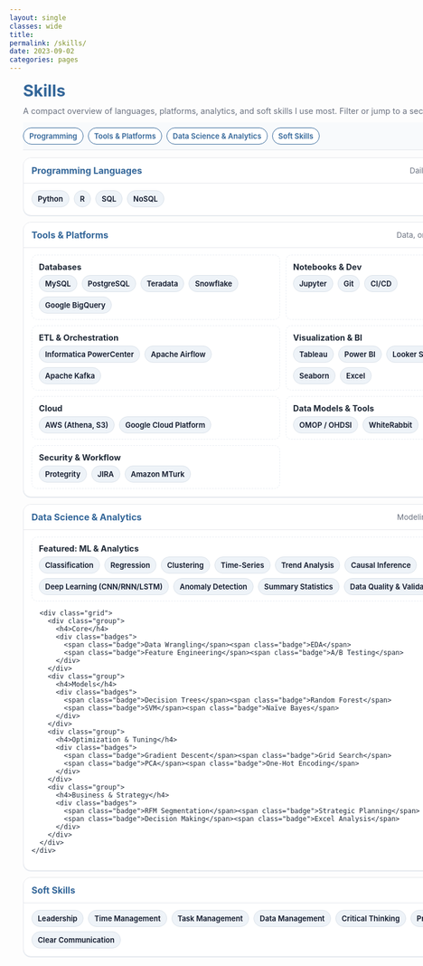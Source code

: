 ```yaml
---
layout: single
classes: wide
title:
permalink: /skills/
date: 2023-09-02
categories: pages
---
```


<link href="https://fonts.googleapis.com/css2?family=Inter:wght@400;600&display=swap" rel="stylesheet">

<style>
  :root{
    --brand:#336699; --ink:#1f2937; --muted:#6b7280;
    --card:#ffffff; --line:#e5e7eb; --ring:rgba(51,102,153,.12);
    --bg:#f8fafc;

    /* make left edge line up with “Home” in the masthead */
    --masthead-left: 24px;        /* tweak to 20–28px if you need a pixel-perfect line-up */
    --wrap-max: 1200px;           /* container max width on wide screens */
  }

  /* ========= OVERRIDES: remove all theme centering + left padding on THIS PAGE ========= */
  @media (min-width: 900px){
    /* hide any sidebar reservations */
    .layout--single .sidebar,
    .layout--single .page__sidebar{ display:none !important; }

    /* nuke flex grid and the inner left padding the theme adds */
    .layout--single .page{ display:block !important; max-width:none !important; }
    .layout--single .page__inner-wrap{ padding-left:0 !important; padding-right:0 !important; }

    /* remove the centered shell constraints */
    .layout--single .initial-content,
    .layout--single .page,
    .layout--single .page__content,
    .layout--single .archive{
      max-width:none !important;
      width:100% !important;
      margin:0 !important;
      padding:0 !important;
    }
  }

  /* ========= Left-aligned page wrapper ========= */
  .skills-wrap{
    font-family:'Inter',system-ui,-apple-system,Segoe UI,Roboto,Helvetica,Arial,sans-serif;
    color:var(--ink);
    /* sit directly under “Home” */
    margin-left: var(--masthead-left);
    margin-right: 16px;
    width: min(var(--wrap-max), calc(100vw - var(--masthead-left) - 16px));
    box-sizing:border-box;
  }

  h1.page-title{ color:var(--brand); margin:.25rem 0 .6rem; font-size:clamp(24px,3vw,30px); }
  p.page-sub{ color:var(--muted); font-size:14.5px; margin:0 0 .8rem; }

  /* Sticky nav + filter */
  .topbar{
    position:sticky; top:0; z-index:1; background:var(--bg);
    border-bottom:1px solid var(--line); padding:8px 0; margin-bottom:.8rem;
    display:flex; flex-wrap:wrap; gap:8px; align-items:center;
  }
  .pills{ display:flex; gap:8px; flex-wrap:wrap; }
  .pill-link{
    text-decoration:none; color:var(--brand); border:1px solid var(--brand);
    background:#fff; padding:6px 10px; border-radius:999px; font-weight:600; font-size:13px;
  }
  .filter{ margin-left:auto; display:flex; align-items:center; gap:8px; }
  .filter input{
    padding:7px 10px; border:1px solid var(--line); border-radius:10px;
    font-size:14px; width:180px; background:#fff;
  }

  /* Cards */
  .card{
    background:var(--card); border:1px solid var(--line); border-radius:14px;
    box-shadow:0 1px 0 var(--ring); margin:.7rem 0; overflow:hidden;
  }
  .card-header{
    display:flex; justify-content:space-between; align-items:center;
    padding:12px 14px; background:#fff;
  }
  .card-title{ font-weight:700; color:var(--brand); font-size:16px; }
  .card-sub{ color:var(--muted); font-size:13.5px; }
  .card-body{ padding:12px 14px 14px; border-top:1px solid var(--line); }

  /* Grid inside cards (widens nicely) */
  .grid{ display:grid; gap:10px; grid-template-columns: repeat(1, minmax(0,1fr)); }
  @media (min-width:760px){ .grid{ grid-template-columns: repeat(2, minmax(0,1fr)); } }
  @media (min-width:980px){ .grid{ grid-template-columns: repeat(3, minmax(0,1fr)); } }

  /* Groups within a card */
  .group{
    border:1px dashed #e9edf3; border-radius:10px; padding:10px 12px; background:#fff;
  }
  .group h4{ margin:.1rem 0 .4rem; font-size:14.5px; color:var(--ink); }

  /* Badges */
  .badges{ display:flex; flex-wrap:wrap; gap:8px; }
  .badge{
    display:inline-flex; align-items:center; gap:6px;
    padding:6px 10px; font-size:13px; font-weight:600;
    background:#eef3f8; color:#0f172a; border:1px solid #dbe2ea; border-radius:999px;
  }

  /* Hide helper when using filter */
  .hidden-by-filter{ display:none !important; }
</style>

<div class="skills-wrap">
  <h1 class="page-title">Skills</h1>
  <p class="page-sub">A compact overview of languages, platforms, analytics, and soft skills I use most. Filter or jump to a section.</p>

  <div class="topbar">
    <div class="pills">
      <a class="pill-link" href="#prog">Programming</a>
      <a class="pill-link" href="#tools">Tools & Platforms</a>
      <a class="pill-link" href="#ds">Data Science & Analytics</a>
      <a class="pill-link" href="#soft">Soft Skills</a>
    </div>
    <div class="filter" aria-label="Skill filter">
      <input id="skillFilter" type="search" placeholder="Filter skills…">
    </div>
  </div>

  <!-- PROGRAMMING -->
  <section class="card" id="prog">
    <div class="card-header">
      <div class="card-title">Programming Languages</div>
      <div class="card-sub">Daily drivers & working knowledge</div>
    </div>
    <div class="card-body">
      <div class="badges">
        <span class="badge">Python</span>
        <span class="badge">R</span>
        <span class="badge">SQL</span>
        <span class="badge">NoSQL</span>
      </div>
    </div>
  </section>

  <!-- TOOLS & PLATFORMS -->
  <section class="card" id="tools">
    <div class="card-header">
      <div class="card-title">Tools & Platforms</div>
      <div class="card-sub">Data, orchestration, BI, cloud, security</div>
    </div>
    <div class="card-body">
      <div class="grid">
        <div class="group">
          <h4>Databases</h4>
          <div class="badges">
            <span class="badge">MySQL</span><span class="badge">PostgreSQL</span>
            <span class="badge">Teradata</span><span class="badge">Snowflake</span>
            <span class="badge">Google&nbsp;BigQuery</span>
          </div>
        </div>
        <div class="group">
          <h4>Notebooks & Dev</h4>
          <div class="badges">
            <span class="badge">Jupyter</span><span class="badge">Git</span><span class="badge">CI/CD</span>
          </div>
        </div>
        <div class="group">
          <h4>ETL & Orchestration</h4>
          <div class="badges">
            <span class="badge">Informatica PowerCenter</span><span class="badge">Apache Airflow</span>
            <span class="badge">Apache Kafka</span>
          </div>
        </div>
        <div class="group">
          <h4>Visualization & BI</h4>
          <div class="badges">
            <span class="badge">Tableau</span><span class="badge">Power BI</span>
            <span class="badge">Looker Studio</span><span class="badge">Plotly</span>
            <span class="badge">Seaborn</span><span class="badge">Excel</span>
          </div>
        </div>
        <div class="group">
          <h4>Cloud</h4>
          <div class="badges">
            <span class="badge">AWS (Athena, S3)</span><span class="badge">Google Cloud Platform</span>
          </div>
        </div>
        <div class="group">
          <h4>Data Models & Tools</h4>
          <div class="badges">
            <span class="badge">OMOP / OHDSI</span><span class="badge">WhiteRabbit</span>
          </div>
        </div>
        <div class="group">
          <h4>Security & Workflow</h4>
          <div class="badges">
            <span class="badge">Protegrity</span><span class="badge">JIRA</span>
            <span class="badge">Amazon MTurk</span>
          </div>
        </div>
      </div>
    </div>
  </section>

  <!-- DATA SCIENCE & ANALYTICS -->
  <section class="card" id="ds">
    <div class="card-header">
      <div class="card-title">Data Science & Analytics</div>
      <div class="card-sub">Modeling, evaluation, experimentation</div>
    </div>
    <div class="card-body">
      <div class="group" style="margin-bottom:10px;">
        <h4 style="margin:.1rem 0 .35rem;">Featured: ML & Analytics</h4>
        <div class="badges">
          <span class="badge">Classification</span><span class="badge">Regression</span>
          <span class="badge">Clustering</span><span class="badge">Time-Series</span>
          <span class="badge">Trend Analysis</span><span class="badge">Causal Inference</span>
          <span class="badge">Deep Learning (CNN/RNN/LSTM)</span>
          <span class="badge">Anomaly Detection</span><span class="badge">Summary Statistics</span>
          <span class="badge">Data Quality &amp; Validation</span>
        </div>
      </div>

      <div class="grid">
        <div class="group">
          <h4>Core</h4>
          <div class="badges">
            <span class="badge">Data Wrangling</span><span class="badge">EDA</span>
            <span class="badge">Feature Engineering</span><span class="badge">A/B Testing</span>
          </div>
        </div>
        <div class="group">
          <h4>Models</h4>
          <div class="badges">
            <span class="badge">Decision Trees</span><span class="badge">Random Forest</span>
            <span class="badge">SVM</span><span class="badge">Naïve Bayes</span>
          </div>
        </div>
        <div class="group">
          <h4>Optimization & Tuning</h4>
          <div class="badges">
            <span class="badge">Gradient Descent</span><span class="badge">Grid Search</span>
            <span class="badge">PCA</span><span class="badge">One-Hot Encoding</span>
          </div>
        </div>
        <div class="group">
          <h4>Business & Strategy</h4>
          <div class="badges">
            <span class="badge">RFM Segmentation</span><span class="badge">Strategic Planning</span>
            <span class="badge">Decision Making</span><span class="badge">Excel Analysis</span>
          </div>
        </div>
      </div>
    </div>
  </section>

  <!-- SOFT SKILLS -->
  <section class="card" id="soft">
    <div class="card-header">
      <div class="card-title">Soft Skills</div>
      <div class="card-sub">How I like to work</div>
    </div>
    <div class="card-body">
      <div class="badges">
        <span class="badge">Leadership</span><span class="badge">Time Management</span>
        <span class="badge">Task Management</span><span class="badge">Data Management</span>
        <span class="badge">Critical Thinking</span><span class="badge">Problem Solving</span>
        <span class="badge">Clear Communication</span>
      </div>
    </div>
  </section>
</div>

<script>
  // Simple client-side filter (matches text of badges and headings)
  const input = document.getElementById('skillFilter');
  if (input){
    input.addEventListener('input', () => {
      const q = input.value.trim().toLowerCase();
      document.querySelectorAll('.card').forEach(card => {
        const text = card.innerText.toLowerCase();
        card.classList.toggle('hidden-by-filter', !(q === '' || text.includes(q)));
      });
    });
  }
</script>

